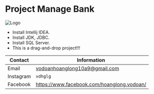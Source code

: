 # Project Manage Bank
![Logo](https://www.beltandroad.news/wp-content/uploads/2019/07/Clip-Artof-Bank.jpg)
- Install Intellij IDEA. 
- Install JDK, JDBC.
- Install SQL Server.
- This is a drag-and-drop project!!!

| Contact | Information |
|---------|-------------|
| Email   | vodoanhoanglong10a9@gmail.com|
| Instagram  | `vdhglg`|
| Facebook  | https://www.facebook.com/hoanglong.vodoan/
